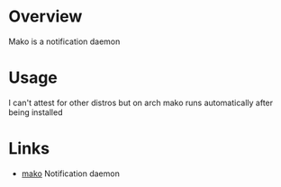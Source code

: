 # Overview

Mako is a notification daemon

# Usage

I can't attest for other distros but on arch mako runs automatically after being installed

# Links

- [mako](https://github.com/emersion/mako) Notification daemon
